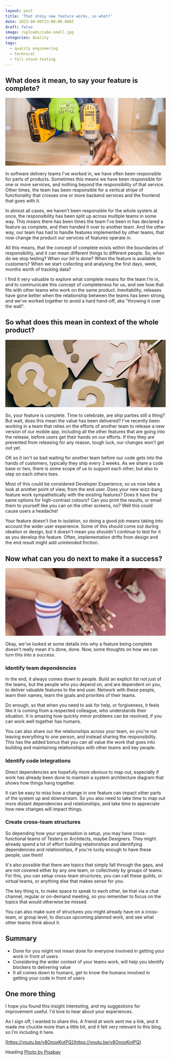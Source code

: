 ```yaml
---
layout: post
title: 'That shiny new feature works, so what?'
date: 2023-08-06T23:00:00.000Z
draft: false
image: /uploads/cube-small.jpg
categories: Quality
tags:
  - quality engineering
  - technical
  - full-stack-testing
---
```


## What does it mean, to say your feature is complete?

![](</uploads/pexels-bidvine-1249611 (1).jpg>)

In software delivery teams I've worked in, we have often been responsible for parts of products. Sometimes this means we have been responsible for one or more services, and nothing beyond the responsibility of that service. Other times, the team has been responsible for a vertical stripe of functionality that crosses one or more backend services and the frontend that goes with it.

In almost all cases, we haven't been responsible for the whole system at once, the responsibility has been split up across multiple teams in some way. This means there has been times the team I've been in has declared a feature as complete, and then handed it over to another team. And the other way, our team has had to handle features implemented by other teams, that now change the product our services of features operate in.

All this means, that the concept of complete exists within the boundaries of responsibility, and it can mean different things to different people. So, when do we stop testing? When *our bit* is done? When the feature is available to customers? When we start collecting and analysing the first days, week, months worth of tracking data?

I find it very valuable to explore what complete means for the team I'm in, and to communicate this concept of completeness for us, and see how that fits with other teams who work on the same product. Inevitability, releases have gone better when the relationship between the teams has been strong, and we've worked together to avoid a hard hand-off, aka "throwing it over the wall".

## So what does this mean in context of the whole product?

![Hand with golden pen, looking out over multiple question marks on paper. Intended to describe asking a question, what does it mean?](</uploads/pexels-leeloo-thefirst-5428833 (1).jpg> "Photo by Leeloo Thefirst: https://www.pexels.com/photo/question-marks-on-paper-crafts-5428833/")

So, your feature is complete. Time to celebrate, are ship parties still a thing? But wait, does this mean the value has been delivered? I've recently been working in a team that relies on the efforts of another team to release a new version of our mobile app, including all the other features that are going into the release, before users get their hands on our efforts. If they they are prevented from releasing for any reason, tough luck, our changes won't get out yet.

OK so it isn't so bad waiting for another team before our code gets into the hands of customers, typically they ship every 2 weeks. As we share a code base or two, there is some scope of us to support each other, but also to step on each others toes.

Most of this could be considered Developer Experience, so us now take a look at another point of view, from the end user. Does your new wizz-bang feature work sympathetically with the existing features? Does it have the same options for high-contrast colours? Can you print the results, or email them to yourself like you can on the other screens, no? Well this could cause users a headache!

Your feature doesn't live in isolation, so doing a good job means taking into account the wider user experience. Some of this should come out during ideation or design, but it doesn't mean you shouldn't continue to test for it as you develop the feature. Often, implementation drifts from design and the end result might add unintended friction.

## Now what can you do next to make it a success?

![A number of interconnected hands from different people of different colors, to represent teamwork and success](/uploads/pexels-monstera-5384623.jpg "Photo by Monstera: https://www.pexels.com/photo/faceless-multiracial-sport-team-stacking-hands-on-court-5384623/")

Okay, we've looked at some details into why a feature being complete doesn't really mean it's done, done. Now, some thoughts on how we can turn this into a success.

### Identify team dependencies

In the end, it always comes down to people. Build an explicit list not just of the teams, but the people who you depend on, and are dependent on you, to deliver valuable features to the end user. Network with these people, learn their names, learn the goals and priorities of their teams.

Do enough, so that when you need to ask for help, or forgiveness, it feels like it is coming from a respected colleague, who understands their situation. It is amazing how quickly minor problems can be resolved, if you can work well together has humans.

You can also share our the relationships across your team, so you're not leaving everything to one person, and instead sharing the responsibility. This has the added bonus that you can all value the work that goes into building and maintaining relationships with other teams and key people.

### Identify code integrations

Direct dependencies are hopefully more obvious to map out, especially if work has already been done to maintain a system architecture diagram that shows how things hang together.

It can be easy to miss how a change in one feature can impact other parts of the system up and downstream. So you also need to take time to map out more distant dependencies and relationships, and take time to appreciate how new changes will impact things.

### Create cross-team structures

So depending how your organisation is setup, you may have cross-functional teams of Testers or Architects, maybe Designers. They might already spend a lot of effort building relationships and identifying dependencies and relationships, if you're lucky enough to have these people, use them!

It's also possible that there are topics that simply fall through the gaps, and are not covered either by any one team, or collectively by groups of teams. For this, you can setup cross-team structures, you can call these guilds, or virtual teams, or anything else that makes sense for you.

The key thing is, to make space to speak to each other, be that via a chat channel, regular or on-demand meeting, so you remember to focus on the topics that would otherwise be missed.

You can also make sure of structures you might already have on a cross-team, or group level, to discuss upcoming planned work, and see what other teams think about it.

## Summary

* Done for you might not mean done for everyone involved in getting your work in front of users
* Considering the wider context of your teams work, will help you identify blockers to delivering value
* It all comes down to humans, get to know the humans involved in getting your code in front of users

## One more thing

I hope you found this insight interesting, and my suggestions for improvement useful. I'd love to hear about your experiences.

As I sign off, I wanted to share this. A friend at work sent me a link, and it made me chuckle more than a little bit, and it felt very relevant to this blog, so I'm including it here.

[https://youtu.be/y8OnoxKotPQ](https://youtu.be/y8OnoxKotPQ)

Heading [Photo by Pixabay](https://www.pexels.com/photo/colorful-color-play-concentration-54101/)
